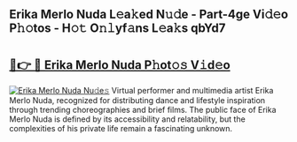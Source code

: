## Erika Merlo Nuda L𝚎a𝚔ed N𝚞𝚍e - Part-4ge Vi𝚍𝚎o P𝚑𝚘tos - H𝚘𝚝 O𝚗𝚕yf𝚊ns L𝚎a𝚔s qbYd7

# <h2><a href="http://kf823a.oniu.top/?m=Erika+Merlo+Nuda">🔗👉 🔴 Erika Merlo Nuda P𝚑ot𝚘𝚜 V𝚒d𝚎o</a></h2>

[![Erika Merlo Nuda Nu𝚍e𝚜](https://i.imgur.com/0qMVB7G.gif)](http://kf823a.oniu.top/?m=Erika+Merlo+Nuda)
Virtual performer and multimedia artist Erika Merlo Nuda, recognized for distributing dance and lifestyle inspiration through trending choreographies and brief films. The public face of Erika Merlo Nuda is defined by its accessibility and relatability, but the complexities of his private life remain a fascinating unknown.  
